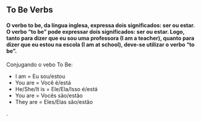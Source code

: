 ## To Be Verbs



#### O **verbo** to be, da língua inglesa, expressa dois significados: ser ou estar. O **verbo** “to be” pode expressar dois significados: ser ou estar. Logo, tanto para dizer que eu sou uma professora (I am a teacher), quanto para dizer que eu estou na escola (I am at school), deve-se utilizar o **verbo** “to be”.



Conjugando o vebo To Be:

- I am	= Eu sou/estou
- You are = Você é/está
- He/She/It is = Ele/Ela/Isso é/está
- You are = Vocês são/estão
- They are = Eles/Elas são/estão

.
